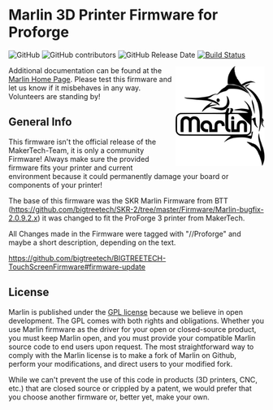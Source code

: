 # Marlin 3D Printer Firmware for Proforge

![GitHub](https://img.shields.io/github/license/marlinfirmware/marlin.svg)
![GitHub contributors](https://img.shields.io/github/contributors/marlinfirmware/marlin.svg)
![GitHub Release Date](https://img.shields.io/github/release-date/marlinfirmware/marlin.svg)
[![Build Status](https://github.com/MarlinFirmware/Marlin/workflows/CI/badge.svg?branch=bugfix-2.0.x)](https://github.com/MarlinFirmware/Marlin/actions)

<img align="right" width=175 src="buildroot/share/pixmaps/logo/marlin-250.png" />

Additional documentation can be found at the [Marlin Home Page](https://marlinfw.org/).
Please test this firmware and let us know if it misbehaves in any way. Volunteers are standing by!

## General Info
This firmware isn't the official release of the MakerTech-Team, it is only a community Firmware! Always make sure the provided firmware fits your printer and current environment because it could permanently damage your board or components of your printer!

The base of this firmware was the SKR Marlin Firmware from BTT (https://github.com/bigtreetech/SKR-2/tree/master/Firmware/Marlin-bugfix-2.0.9.2.x) it was changed to fit the ProForge 3 printer from MakerTech.

All Changes made in the Firmware were tagged with "//Proforge" and maybe a short description, depending on the text.

https://github.com/bigtreetech/BIGTREETECH-TouchScreenFirmware#firmware-update

## License

Marlin is published under the [GPL license](/LICENSE) because we believe in open development. The GPL comes with both rights and obligations. Whether you use Marlin firmware as the driver for your open or closed-source product, you must keep Marlin open, and you must provide your compatible Marlin source code to end users upon request. The most straightforward way to comply with the Marlin license is to make a fork of Marlin on Github, perform your modifications, and direct users to your modified fork.

While we can't prevent the use of this code in products (3D printers, CNC, etc.) that are closed source or crippled by a patent, we would prefer that you choose another firmware or, better yet, make your own.
